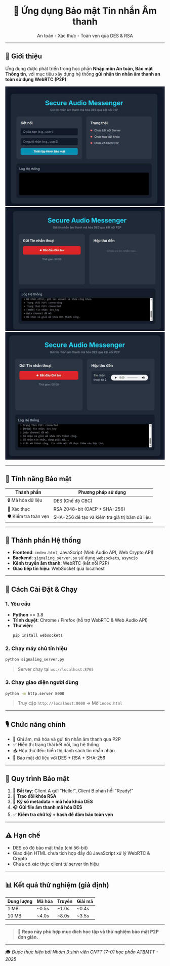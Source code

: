 
<h1 align="center">🔐 Ứng dụng Bảo mật Tin nhắn Âm thanh</h1>
<p align="center">An toàn - Xác thực - Toàn vẹn qua DES & RSA</p>

---

## 📌 Giới thiệu

Ứng dụng được phát triển trong học phần **Nhập môn An toàn, Bảo mật Thông tin**, với mục tiêu xây dựng hệ thống **gửi nhận tin nhắn âm thanh an toàn sử dụng WebRTC (P2P)**.

<p align="center">
  <img src="anh1.jpg" alt="Demo Image" width="600">
  <img src="anh2.jpg" alt="Demo Image" width="600">
  <img src="anh3.jpg" alt="Demo Image" width="600">
</p>

---

## 🔐 Tính năng Bảo mật

| Thành phần           | Phương pháp sử dụng                                          |
|---------------------|---------------------------------------------------------------|
| 🔒 Mã hóa dữ liệu     | DES (Chế độ CBC)                                            |
| 🔏 Xác thực          | RSA 2048-bit (OAEP + SHA-256)                                |
| 🛡️ Kiểm tra toàn vẹn | SHA-256 để tạo và kiểm tra giá trị băm dữ liệu               |

---

## 🧩 Thành phần Hệ thống

- **Frontend**: `index.html`, JavaScript (Web Audio API, Web Crypto API)
- **Backend**: `signaling_server.py` sử dụng `websockets`, `asyncio`
- **Kênh truyền âm thanh**: WebRTC (kết nối P2P)
- **Giao tiếp tín hiệu**: WebSocket qua localhost

---

## 🚀 Cách Cài Đặt & Chạy

### 1. Yêu cầu

- **Python** >= 3.8
- **Trình duyệt**: Chrome / Firefox (hỗ trợ WebRTC & Web Audio API)
- **Thư viện**:
  ```bash
  pip install websockets
  ```

### 2. Chạy máy chủ tín hiệu

```bash
python signaling_server.py
```

> Server chạy tại `ws://localhost:8765`

### 3. Chạy giao diện người dùng

```bash
python -m http.server 8000
```

> Truy cập `http://localhost:8000` → Mở `index.html`

---

## 🎙️ Chức năng chính

- 🎤 Ghi âm, mã hóa và gửi tin nhắn âm thanh qua P2P
- ✅ Hiển thị trạng thái kết nối, log hệ thống
- 📥 Hộp thư đến: hiển thị danh sách tin nhắn nhận
- 🔐 Bảo mật dữ liệu với DES + RSA + SHA-256

---

## 🔄 Quy trình Bảo mật

1. 🤝 **Bắt tay**: Client A gửi "Hello!", Client B phản hồi "Ready!"
2. 🔑 **Trao đổi khóa RSA**
3. 🧾 **Ký số metadata + mã hóa khóa DES**
4. 🎧 **Gửi file âm thanh mã hóa DES**
5. ✅ **Kiểm tra chữ ký + hash để đảm bảo toàn vẹn**

---

## ⚠️ Hạn chế

- DES có độ bảo mật thấp (chỉ 56-bit)
- Giao diện HTML chưa tích hợp đầy đủ JavaScript xử lý WebRTC & Crypto
- Chưa có xác thực client từ server tín hiệu

---

## 📊 Kết quả thử nghiệm (giả định)

| Dung lượng | Mã hóa | Truyền | Giải mã |
|------------|--------|--------|---------|
| 1 MB       | ~0.5s  | ~1.0s  | ~0.4s   |
| 10 MB      | ~4.0s  | ~8.0s  | ~3.5s   |

---

> 📁 **Repo này phù hợp mục đích học tập và thử nghiệm bảo mật P2P đơn giản.**

---

🎓 *Được thực hiện bởi Nhóm 3 sinh viên CNTT 17-01 học phần ATBMTT - 2025*

